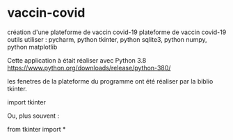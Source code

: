 # vaccin-covid
création d'une plateforme de vaccin covid-19
plateforme de vaccin covid-19 outils utiliser : pycharm, python tkinter, python sqlite3, python numpy, python matplotlib

Cette application à était réaliser avec Python 3.8 https://www.python.org/downloads/release/python-380/

les fenetres de la plateforme du programme ont été réaliser par la biblio tkinter. 

import tkinter

Ou, plus souvent :

from tkinter import *
